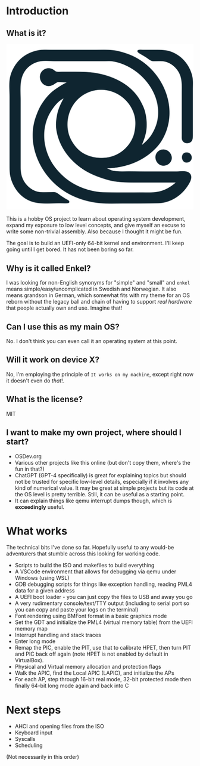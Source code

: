 # Introduction

## What is it?

![The Enkel logo. A vector swirl with a rounded box around it.](assets/LogoGithub.svg)

This is a hobby OS project to learn about operating system development, expand my exposure to low level concepts, and give myself an excuse to write some non-trivial assembly. Also because I thought it might be fun.

The goal is to build an UEFI-only 64-bit kernel and environment. I'll keep going until I get bored. It has not been boring so far.

## Why is it called Enkel?

I was looking for non-English synonyms for "simple" and "small" and `enkel` means simple/easy/uncomplicated in Swedish and Norwegian. It also means grandson in German, which somewhat fits with my theme for an OS reborn without the legacy ball and chain of having to support *real hardware* that people actually own and use. Imagine that!

## Can I use this as my main OS?

No. I don't think you can even call it an operating system at this point.

## Will it work on device X?

No, I'm employing the principle of `It works on my machine`, except right now it doesn't even do *that*!.

## What is the license?

MIT

## I want to make my own project, where should I start?

* OSDev.org
* Various other projects like this online (but don't copy them, where's the fun in that?)
* ChatGPT (GPT-4 specifically) is great for explaining topics but should not be trusted for specific low-level details, especially if it involves any kind of numerical value. It may be great at simple projects but its code at the OS level is pretty terrible. Still, it can be useful as a starting point.
* It can explain things like qemu interrupt dumps though, which is **exceedingly** useful.

# What works

The technical bits I've done so far. Hopefully useful to any would-be adventurers that stumble across this looking for working code.

* Scripts to build the ISO and makefiles to build everything
* A VSCode environment that allows for debugging via qemu under Windows (using WSL)
* GDB debugging scripts for things like exception handling, reading PML4 data for a given address
* A UEFI boot loader - you can just copy the files to USB and away you go
* A very rudimentary console/text/TTY output (including to serial port so you can copy and paste your logs on the terminal)
* Font rendering using BMFont format in a basic graphics mode
* Set the GDT and initialize the PML4 (virtual memory table) from the UEFI memory map
* Interrupt handling and stack traces
* Enter long mode 
* Remap the PIC, enable the PIT, use that to calibrate HPET, then turn PIT and PIC back off again (note HPET is not enabled by default in VirtualBox).
* Physical and Virtual memory allocation and protection flags
* Walk the APIC, find the Local APIC (LAPIC), and initialize the APs
* For each AP, step through 16-bit real mode, 32-bit protected mode then finally 64-bit long mode again and back into C

# Next steps

* AHCI and opening files from the ISO
* Keyboard input
* Syscalls
* Scheduling

(Not necessarily in this order)
